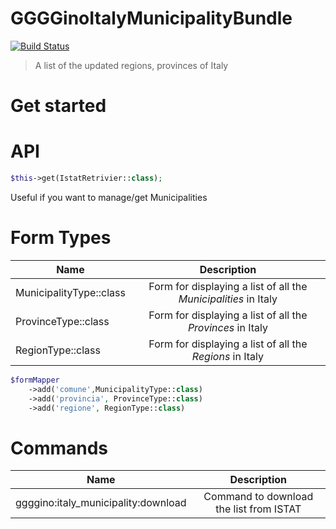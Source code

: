 # GGGGinoItalyMunicipalityBundle

[![Build Status](https://travis-ci.com/GGGGino/ItalyMunicipalityBundle.svg?branch=master)](https://travis-ci.com/GGGGino/ItalyMunicipalityBundle)

> A list of the updated regions, provinces of Italy

# Get started

# API

```php
$this->get(IstatRetrivier::class);
```

Useful if you want to manage/get Municipalities

# Form Types

| Name          | Description  |
| ------------- |:------------:|
| MunicipalityType::class | Form for displaying a list of all the *Municipalities* in Italy |
| ProvinceType::class | Form for displaying a list of all the *Provinces* in Italy |
| RegionType::class | Form for displaying a list of all the *Regions* in Italy |

```php
$formMapper
    ->add('comune',MunicipalityType::class)
    ->add('provincia', ProvinceType::class)
    ->add('regione', RegionType::class)
```

# Commands

| Name          | Description  |
| ------------- |:------------:|
| ggggino:italy_municipality:download | Command to download the list from ISTAT |
